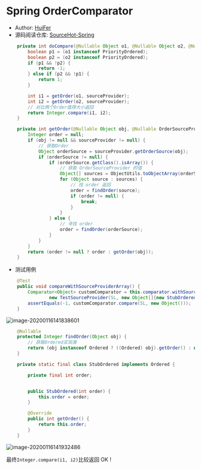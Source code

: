 # Spring OrderComparator

- Author: [HuiFer](https://github.com/huifer)
- 源码阅读仓库: [SourceHot-Spring](https://github.com/SourceHot/spring-framework-read)

```java
    private int doCompare(@Nullable Object o1, @Nullable Object o2, @Nullable OrderSourceProvider sourceProvider) {
        boolean p1 = (o1 instanceof PriorityOrdered);
        boolean p2 = (o2 instanceof PriorityOrdered);
        if (p1 && !p2) {
            return -1;
        } else if (p2 && !p1) {
            return 1;
        }

        int i1 = getOrder(o1, sourceProvider);
        int i2 = getOrder(o2, sourceProvider);
        // 对比两个Order值得大小返回
        return Integer.compare(i1, i2);
    }

```

```java
    private int getOrder(@Nullable Object obj, @Nullable OrderSourceProvider sourceProvider) {
        Integer order = null;
        if (obj != null && sourceProvider != null) {
            // 获取Order
            Object orderSource = sourceProvider.getOrderSource(obj);
            if (orderSource != null) {
                if (orderSource.getClass().isArray()) {
                    // 获取 OrderSourceProvider 的值
                    Object[] sources = ObjectUtils.toObjectArray(orderSource);
                    for (Object source : sources) {
                        // 找 order 返回
                        order = findOrder(source);
                        if (order != null) {
                            break;
                        }
                    }
                } else {
                    // 寻找 order
                    order = findOrder(orderSource);
                }
            }
        }
        return (order != null ? order : getOrder(obj));
    }

```

- 测试用例

```java
    @Test
    public void compareWithSourceProviderArray() {
        Comparator<Object> customComparator = this.comparator.withSourceProvider(
                new TestSourceProvider(5L, new Object[]{new StubOrdered(10), new StubOrdered(-25)}));
        assertEquals(-1, customComparator.compare(5L, new Object()));
    }

```

![image-20200116141838601](https://fastly.jsdelivr.net/gh/doocs/source-code-hunter@main/images/spring/image-20200116141838601.png)

```java
    @Nullable
    protected Integer findOrder(Object obj) {
        // 获取Ordered实现类
        return (obj instanceof Ordered ? ((Ordered) obj).getOrder() : null);
    }

```

```java
    private static final class StubOrdered implements Ordered {

        private final int order;


        public StubOrdered(int order) {
            this.order = order;
        }

        @Override
        public int getOrder() {
            return this.order;
        }
    }

```

![image-20200116141932486](https://fastly.jsdelivr.net/gh/doocs/source-code-hunter@main/images/spring/image-20200116141932486.png)

最终`Integer.compare(i1, i2)`比较返回 OK !
